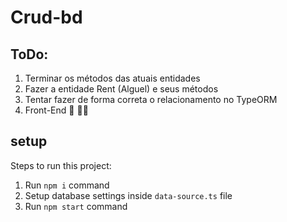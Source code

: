 # Crud-bd
## ToDo:
1. Terminar os métodos das atuais entidades
2. Fazer a entidade Rent (Alguel) e seus métodos
3. Tentar fazer de forma correta o relacionamento no TypeORM
4. Front-End :woozy_face: :face_in_clouds:

## setup
Steps to run this project:

1. Run `npm i` command
2. Setup database settings inside `data-source.ts` file
3. Run `npm start` command
